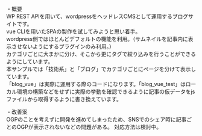 ・概要<br>
WP REST APIを用いて、wordpressをヘッドレスCMSとして運用するブログサイトです。<br>
vue CLIを用いたSPAの製作を試してみようと思い着手。<br>
wordpress側ではほとんどデフォルトの機能を利用。（サムネイルを記事内に表示させないようにするプラグインのみ利用。）<br>
カテゴリごとに大まかに分け、そこから更にタグで絞り込みを行うことができるようにしています。<br>
本サンプルでは「技術系」と「ブログ」でカテゴリごとにページを分けて表示しています。<br>
「blog_vue」は実際に運用する際のコードになります。「blog_vue_test」はローカル環境の構築などをせずに実際の挙動を確認できるように記事の仮データをjsファイルから取得するように書き換えています。

・改善案<br>
OGPのことを考えずに開発を進めてしまったため、SNSでのシェア時に記事ごとのOGPが表示されないなどの問題がある。
対応方法は検討中。
